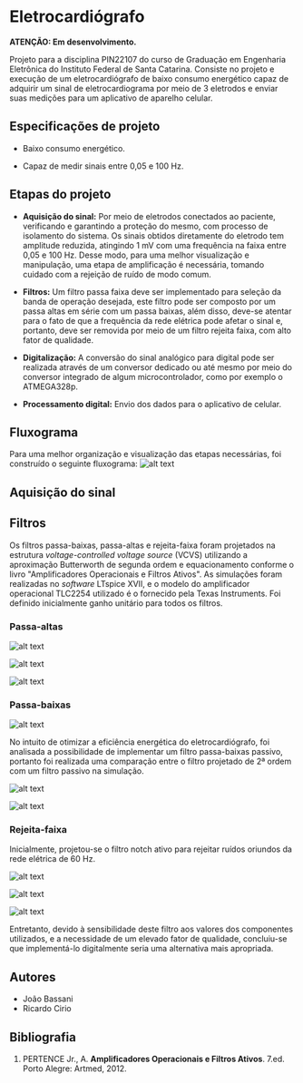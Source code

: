 # Eletrocardiógrafo

**ATENÇÃO: Em desenvolvimento.**

Projeto para a disciplina PIN22107 do curso de Graduação em Engenharia Eletrônica do Instituto Federal de Santa Catarina. Consiste no projeto e execução de um eletrocardiógrafo de baixo consumo energético capaz de adquirir um sinal de eletrocardiograma por meio de 3 eletrodos e enviar suas medições para um aplicativo de aparelho celular.

## Especificações de projeto
* Baixo consumo energético.

* Capaz de medir sinais entre 0,05 e 100 Hz.

## Etapas do projeto
* **Aquisição do sinal:** Por meio de eletrodos conectados ao paciente, verificando e garantindo a proteção do mesmo, com processo de isolamento do sistema. Os sinais obtidos diretamente do eletrodo tem amplitude reduzida, atingindo 1 mV com uma frequência na faixa entre 0,05 e 100 Hz. Desse modo, para uma melhor visualização e manipulação, uma etapa de amplificação é necessária, tomando cuidado com a rejeição de ruído de modo comum.

* **Filtros:** Um filtro passa faixa deve ser implementado para seleção da banda de operação desejada, este filtro pode ser composto por um passa altas em série com um passa baixas, além disso, deve-se atentar para o fato de que a frequência da rede elétrica pode afetar o sinal e, portanto, deve ser removida por meio de um filtro rejeita faixa, com alto fator de qualidade. 

* **Digitalização:**  A conversão do sinal analógico para digital pode ser realizada através de um conversor dedicado ou até mesmo por meio do conversor integrado de algum microcontrolador, como por exemplo o ATMEGA328p.

* **Processamento digital:** Envio dos dados para o aplicativo de celular.

## Fluxograma
Para uma melhor organização e visualização das etapas necessárias, foi construído o seguinte fluxograma:
![alt text](./images/fluxograma.png "Fluxograma")

## Aquisição do sinal


## Filtros
Os filtros passa-baixas, passa-altas e rejeita-faixa foram projetados na estrutura _voltage-controlled voltage source_ (VCVS) utilizando a aproximação Butterworth de segunda ordem e equacionamento conforme o livro "Amplificadores Operacionais e Filtros Ativos". As simulações foram realizadas no _software_ LTspice XVII, e o modelo do amplificador operacional TLC2254 utilizado é o fornecido pela Texas Instruments. Foi definido inicialmente ganho unitário para todos os filtros.

### Passa-altas

![alt text](./images/calculo_passa_altas.png "Cálculo do filtro passa-altas")

![alt text](./images/esquematico_passa_altas.png "Esquemático do filtro passa-altas")

![alt text](./images/grafico_passa_altas.png "Gráfico de simulação do filtro passa-altas")

### Passa-baixas

![alt text](./images/calculo_passa_baixas.png "Cálculo do filtro passa-baixas")

No intuito de otimizar a eficiência energética do eletrocardiógrafo, foi analisada a possibilidade de implementar um filtro passa-baixas passivo, portanto foi realizada uma comparação entre o filtro projetado de 2ª ordem com um filtro passivo na simulação.

![alt text](./images/esquematico_passa_baixas.png "Esquemático do filtro passa-baixas")

![alt text](./images/grafico_passa_baixas.png "Gráfico de simulação do filtro passa-baixas")

### Rejeita-faixa

Inicialmente, projetou-se o filtro notch ativo para rejeitar ruídos oriundos da rede elétrica de 60 Hz.

![alt text](./images/calculo_rejeita_faixa.png "Cálculo do filtro rejeita-faixa")

![alt text](./images/esquematico_rejeita_faixa.png "Esquemático do filtro rejeita-faixa")

![alt text](./images/grafico_rejeita_faixa.png "Gráfico de simulação do filtro rejeita-faixa")

Entretanto, devido à sensibilidade deste filtro aos valores dos componentes utilizados, e a necessidade de um elevado fator de qualidade, concluiu-se que implementá-lo digitalmente seria uma alternativa mais apropriada.

## Autores
* João Bassani
* Ricardo Cirio

## Bibliografia
1. PERTENCE Jr., A. **Amplificadores Operacionais e Filtros Ativos**. 7.ed. Porto Alegre: Artmed, 2012.
